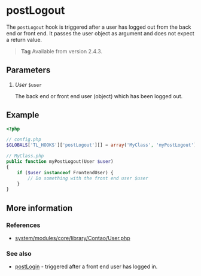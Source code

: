 # postLogout

The `postLogout` hook is triggered after a user has logged out from the back end 
or front end. It passes the user object as argument and does not expect a return value.

> **Tag** Available from version 2.4.3.


## Parameters

1. *User* `$user`

    The back end or front end user (object) which has been logged out.


## Example

```php
<?php

// config.php
$GLOBALS['TL_HOOKS']['postLogout'][] = array('MyClass', 'myPostLogout');

// MyClass.php
public function myPostLogout(User $user)
{
    if ($user instanceof FrontendUser) {
        // Do something with the front end user $user   
    }
}
```

## More information


### References

- [system/modules/core/library/Contao/User.php](https://github.com/contao/core/blob/3.5.0/system/modules/core/library/Contao/User.php#L637-L644)


### See also

- [postLogin](postLogin.md) - triggered after a front end user has logged in.
